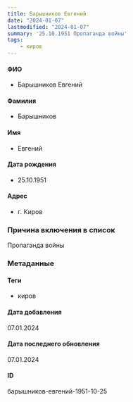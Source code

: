 ```yaml
---
title: Барышников Евгений
date: "2024-01-07"
lastmodified: "2024-01-07"
summary: '25.10.1951 Пропаганда войны'
tags: 
    - киров
---
```

<!--# pp2-->
<!--## Фигурант-->
<!--### Личные данные-->
#### ФИО
- Барышников Евгений
#### Фамилия
- Барышников
#### Имя
- Евгений
#### Дата рождения
- 25.10.1951
#### Адрес
- г. Киров
### Причина включения в список
Пропаганда войны
### Метаданные
#### Теги
- киров
#### Дата добавления
07.01.2024
#### Дата последнего обновления
07.01.2024
#### ID
барышников-евгений-1951-10-25
<!--## END;-->
